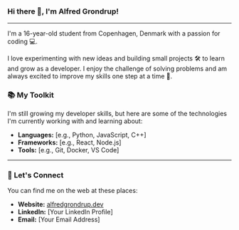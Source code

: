 ### Hi there 👋, I'm Alfred Grondrup!

---

I'm a 16-year-old student from Copenhagen, Denmark with a passion for coding 💻.

I love experimenting with new ideas and building small projects 🛠️ to learn and grow as a developer. I enjoy the challenge of solving problems and am always excited to improve my skills one step at a time 🚀.

### 📚 My Toolkit

I'm still growing my developer skills, but here are some of the technologies I'm currently working with and learning about:

- **Languages:** [e.g., Python, JavaScript, C++]
- **Frameworks:** [e.g., React, Node.js]
- **Tools:** [e.g., Git, Docker, VS Code]

---

### 💬 Let's Connect

You can find me on the web at these places:

- **Website:** [alfredgrondrup.dev](https://alfredgrondrup.dev)
- **LinkedIn:** [Your LinkedIn Profile]
- **Email:** [Your Email Address]
